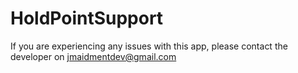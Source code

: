 # HoldPointSupport

If you are experiencing any issues with this app, please contact the developer on jmaidmentdev@gmail.com
